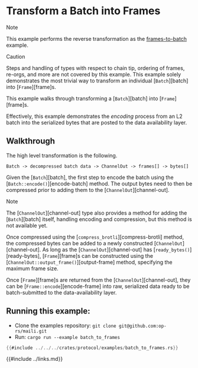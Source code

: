 # Transform a Batch into Frames

> [!NOTE]
>
> This example performs the reverse transformation as the [frames-to-batch][frames-to-batch] example.

> [!CAUTION]
>
> Steps and handling of types with respect to chain tip, ordering of frames, re-orgs, and
> more are not covered by this example. This example solely demonstrates the most trivial
> way to transform an individual [`Batch`][batch] into [`Frame`][frame]s.

This example walks through transforming a [`Batch`][batch] into [`Frame`][frame]s.

Effectively, this example demonstrates the _encoding_ process from an L2 batch into the
serialized bytes that are posted to the data availability layer.

## Walkthrough

The high level transformation is the following.

```
Batch -> decompressed batch data -> ChannelOut -> frames[] -> bytes[]
```

Given the [`Batch`][batch], the first step to encode the batch
using the [`Batch::encode()`][encode-batch] method. The output bytes
need to then be compressed prior to adding them to the
[`ChannelOut`][channel-out].

> [!NOTE]
>
> The [`ChannelOut`][channel-out] type also provides a method for adding
> the [`Batch`][batch] itself, handling encoding and compression, but
> this method is not available yet.

Once compressed using the [`compress_brotli`][compress-brotli] method, the
compressed bytes can be added to a newly constructed [`ChannelOut`][channel-out].
As long as the [`ChannelOut`][channel-out] has [`ready_bytes()`][ready-bytes],
[`Frame`][frame]s can be constructed using the
[`ChannelOut::output_frame()`][output-frame] method, specifying the maximum
frame size.

Once [`Frame`][frame]s are returned from the [`ChannelOut`][channel-out],
they can be [`Frame::encode`][encode-frame] into raw, serialized data
ready to be batch-submitted to the data-availability layer.


## Running this example:

- Clone the examples repository: `git clone git@github.com:op-rs/maili.git`
- Run: `cargo run --example batch_to_frames`

```rust
{{#include ../../../crates/protocol/examples/batch_to_frames.rs}}
```

<!-- Links -->

[frames-to-batch]: ./frames-to-batch.md

{{#include ../links.md}}
